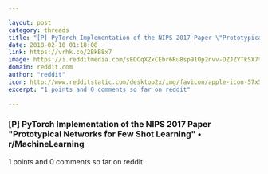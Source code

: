 ```yaml
---

layout: post
category: threads
title: "[P] PyTorch Implementation of the NIPS 2017 Paper \"Prototypical Networks for Few Shot Learning\""
date: 2018-02-10 01:18:08
link: https://vrhk.co/2BkB8x7
image: https://i.redditmedia.com/sEOCqXZxCEbr6Ru8sp91Op2nvv-DZJZYTkSX7tyGbmw.jpg?w=216&s=bccc5308fa975f5283d09dcd3e51fa8c
domain: reddit.com
author: "reddit"
icon: http://www.redditstatic.com/desktop2x/img/favicon/apple-icon-57x57.png
excerpt: "1 points and 0 comments so far on reddit"

---
```


### [P] PyTorch Implementation of the NIPS 2017 Paper "Prototypical Networks for Few Shot Learning" • r/MachineLearning

1 points and 0 comments so far on reddit